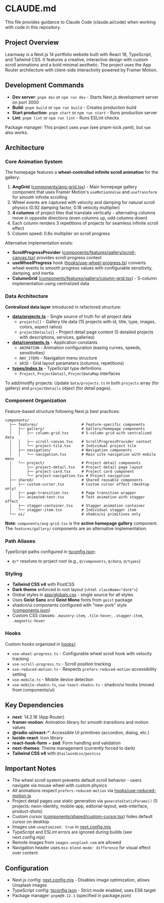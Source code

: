 # CLAUDE.md

This file provides guidance to Claude Code (claude.ai/code) when working with code in this repository.

## Project Overview

Learnway is a Next.js 14 portfolio website built with React 18, TypeScript, and Tailwind CSS. It features a creative, interactive design with custom scroll animations and a bold minimal aesthetic. The project uses the App Router architecture with client-side interactivity powered by Framer Motion.

## Development Commands

- **Dev server**: `pnpm dev` or `npm run dev` - Starts Next.js development server on port 3000
- **Build**: `pnpm build` or `npm run build` - Creates production build
- **Start production**: `pnpm start` or `npm run start` - Runs production server
- **Lint**: `pnpm lint` or `npm run lint` - Runs ESLint checks

Package manager: This project uses `pnpm` (see pnpm-lock.yaml), but `npm` also works.

## Architecture

### Core Animation System

The homepage features a **wheel-controlled infinite scroll animation** for the gallery:

1. **AngGrid** ([components/ang-grid.tsx](components/ang-grid.tsx)) - Main homepage gallery component that uses Framer Motion's `useMotionValue` and `useTransform` for smooth infinite scrolling
2. Wheel events are captured with velocity and damping for natural scroll physics (0.92 damping factor, 0.18 velocity multiplier)
3. **4 columns** of project tiles that translate vertically - alternating columns move in opposite directions (even columns up, odd columns down)
4. Each column renders 3 repetitions of projects for seamless infinite scroll effect
5. Column speed: 0.6x multiplier on scroll progress

Alternative implementation exists:
- **ScrollProgressProvider** ([components/features/gallery/scroll-canvas.tsx](components/features/gallery/scroll-canvas.tsx)) provides scroll progress context
- **useWheelProgress** hook ([hooks/use-wheel-progress.ts](hooks/use-wheel-progress.ts)) converts wheel events to smooth progress values with configurable sensitivity, damping, and inertia
- **ColumnGrid** ([components/features/gallery/column-grid.tsx](components/features/gallery/column-grid.tsx)) - 5-column implementation using centralized data

### Data Architecture

**Centralized data layer** introduced in refactored structure:

- **[data/projects.ts](data/projects.ts)** - Single source of truth for all project data
  - `projects[]` - Gallery tile data (15 projects with id, title, type, images, colors, aspect ratios)
  - `projectDetails{}` - Project detail page content (5 detailed projects with descriptions, services, galleries)
- **[data/constants.ts](data/constants.ts)** - Application constants
  - `ANIMATION` - Animation configuration (easing curves, speeds, sensitivities)
  - `NAV_ITEMS` - Navigation menu structure
  - `GRID` - Grid layout parameters (columns, repetitions)
- **[types/index.ts](types/index.ts)** - TypeScript type definitions
  - `Project`, `ProjectDetail`, `ProjectDataMap` interfaces

To add/modify projects: Update `data/projects.ts` in both `projects` array (for gallery) and `projectDetails` object (for detail pages).

### Component Organization

Feature-based structure following Next.js best practices:

```
components/
  ├── features/                    # Feature-specific components
  │   ├── gallery/                 # Gallery/homepage components
  │   │   ├── column-grid.tsx      # 5-column grid with centralized data
  │   │   ├── scroll-canvas.tsx    # ScrollProgressProvider context
  │   │   └── project-tile.tsx     # Individual project tile
  │   ├── navigation/              # Navigation components
  │   │   └── navigation.tsx       # Main site navigation with mobile menu
  │   └── project/                 # Project detail components
  │       ├── project-detail.tsx   # Project detail page layout
  │       ├── project-card.tsx     # Project card component
  │       └── project-navigation.tsx # Project navigation
  ├── shared/                      # Shared reusable components
  │   ├── custom-cursor.tsx        # Custom cursor effect (desktop only)
  │   ├── page-transition.tsx      # Page transition wrapper
  │   ├── animated-text.tsx        # Text animation with stagger effect
  │   ├── stagger-container.tsx    # Stagger animation container
  │   └── stagger-item.tsx         # Individual stagger item
  └── ui/                          # shadcn/ui primitives only
```

**Note**: `components/ang-grid.tsx` is the **active homepage gallery** component. The `features/gallery/` components are an alternative implementation.

### Path Aliases

TypeScript paths configured in [tsconfig.json](tsconfig.json):
- `@/*` resolves to project root (e.g., `@/components`, `@/data`, `@/types`)

### Styling

- **Tailwind CSS v4** with PostCSS
- **Dark theme** enforced in root layout (`<html className="dark">`)
- Global styles in [app/globals.css](app/globals.css) - single source for all styles
- Uses **Geist Sans** and **Geist Mono** fonts from `geist` package
- shadcn/ui components configured with "new-york" style ([components.json](components.json))
- Custom CSS classes: `.masonry-item`, `.tile-hover`, `.stagger-item`, `.magnetic-hover`

### Hooks

Custom hooks organized in [hooks/](hooks/):
- `use-wheel-progress.ts` - Configurable wheel scroll hook with velocity tracking
- `use-scroll-progress.ts` - Scroll position tracking
- `use-reduced-motion.ts` - Respects `prefers-reduced-motion` accessibility setting
- `use-mobile.ts` - Mobile device detection
- `use-mobile-shadcn.ts`, `use-toast-shadcn.ts` - shadcn/ui hooks (moved from components/ui)

## Key Dependencies

- **next**: 14.2.16 (App Router)
- **framer-motion**: Animation library for smooth transitions and motion values
- **@radix-ui/react-***: Accessible UI primitives (accordion, dialog, etc.)
- **lucide-react**: Icon library
- **react-hook-form** + **zod**: Form handling and validation
- **next-themes**: Theme management (currently forced to dark)
- **Tailwind CSS v4** with `@tailwindcss/postcss`

## Important Notes

- The wheel scroll system prevents default scroll behavior - users navigate via mouse wheel with custom physics
- All animations respect `prefers-reduced-motion` via [hooks/use-reduced-motion.ts](hooks/use-reduced-motion.ts)
- Project detail pages use static generation via `generateStaticParams()` (5 projects: neon-identity, mobile-app, editorial-layout, web-interface, product-shots)
- Custom cursor ([components/shared/custom-cursor.tsx](components/shared/custom-cursor.tsx)) hides default cursor on desktop
- Images use `unoptimized: true` in [next.config.mjs](next.config.mjs)
- TypeScript and ESLint errors are ignored during builds (see next.config.mjs)
- Remote images from `images.unsplash.com` are allowed
- Navigation header uses `mix-blend-mode: difference` for visual effect over content

## Configuration

- Next.js config: [next.config.mjs](next.config.mjs) - Disables image optimization, allows Unsplash images
- TypeScript config: [tsconfig.json](tsconfig.json) - Strict mode enabled, uses ES6 target
- Package manager: `pnpm@9.12.1` (specified in package.json)
